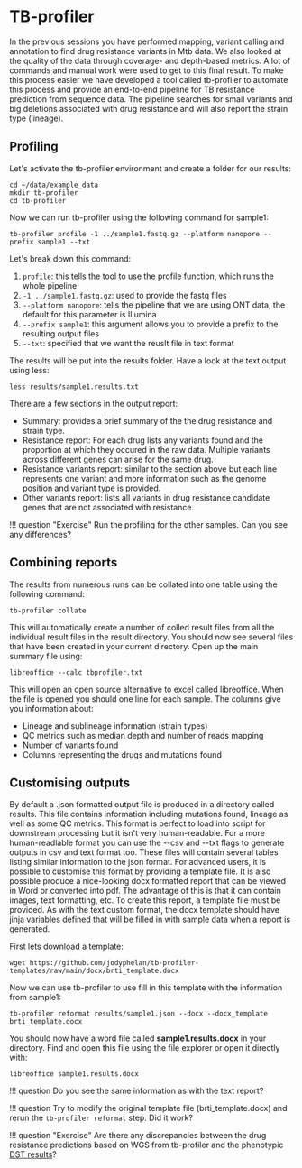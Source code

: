 # TB-profiler

In the previous sessions you have performed mapping, variant calling and annotation to find drug resistance variants in Mtb data. We also looked at the quality of the data through coverage- and depth-based metrics. A lot of commands and manual work were used to get to this final result. To make this process easier we have developed a tool called tb-profiler to automate this process and provide an end-to-end pipeline for TB resistance prediction from sequence data. The pipeline searches for small variants and big deletions associated with drug resistance and will also report the strain type (lineage). 

## Profiling

Let's activate the tb-profiler environment and create a folder for our results:

```
cd ~/data/example_data
mkdir tb-profiler
cd tb-profiler
```

Now we can run tb-profiler using the following command for sample1:

```
tb-profiler profile -1 ../sample1.fastq.gz --platform nanopore --prefix sample1 --txt
```

Let's break down this command:

1. `profile`: this tells the tool to use the profile function, which runs the whole pipeline 
2. `-1 ../sample1.fastq.gz`: used to provide the fastq files
3. `--platform nanopore`: tells the pipeline that we are using ONT data, the default for this parameter is Illumina
4. `--prefix sample1`: this argument allows you to provide a prefix to the resulting output files
5. `--txt`: specified that we want the reuslt file in text format

The results will be put into the results folder. Have a look at the text output using less:

```
less results/sample1.results.txt
```

There are a few sections in the output report:

* Summary: provides a brief summary of the the drug resistance and strain type.
* Resistance report: For each drug lists any variants found and the proportion at which they occured in the raw data. Multiple variants across different genes can arise for the same drug.
* Resistance variants report: similar to the section above but each line represents one variant and more information such as the genome position and variant type is provided.
* Other variants report: lists all variants in drug resistance candidate genes that are not associated with resistance.

!!! question "Exercise"
    Run the profiling for the other samples. Can you see any differences?

## Combining reports

The results from numerous runs can be collated into one table using the following command:

```
tb-profiler collate
```

This will automatically create a number of colled result files from all the individual result files in the result directory. You should now see several files that have been created in your current directory. Open up the main summary file using:

```
libreoffice --calc tbprofiler.txt
```

This will open an open source alternative to excel called libreoffice. When the file is opened you should one line for each sample. The columns give you information about:

* Lineage and sublineage information (strain types)
* QC metrics such as median depth and number of reads mapping
* Number of variants found
* Columns representing the drugs and mutations found

## Customising outputs

By default a .json formatted output file is produced in a directory called results. This file contains information including mutations found, lineage as well as some QC metrics. This format is perfect to load into script for downstream processing but it isn't very human-readable. For a more human-readlable format you can use the --csv and --txt flags to generate outputs in csv and text format too. These files will contain several tables listing similar information to the json format. For advanced users, it is possible to customise this format by providing a template file. It is also possible produce a nice-looking docx formatted report that can be viewed in Word or converted into pdf. The advantage of this is that it can contain images, text formatting, etc. To create this report, a template file must be provided. As with the text custom format, the docx template should have jinja variables defined that will be filled in with sample data when a report is generated. 

First lets download a template:

```
wget https://github.com/jodyphelan/tb-profiler-templates/raw/main/docx/brti_template.docx
```

Now we can use tb-profiler to use fill in this template with the information from sample1:

```
tb-profiler reformat results/sample1.json --docx --docx_template brti_template.docx
```

You should now have a word file called **sample1.results.docx** in your directory. Find and open this file  using the file explorer or open it directly with:

```
libreoffice sample1.results.docx
```

!!! question
    Do you see the same information as with the text report?

!!! question
    Try to modify the original template file (brti_template.docx) and rerun the `tb-profiler reformat` step. Did it work?

!!! question "Exercise"
    Are there any discrepancies between the drug resistance predictions based on WGS from tb-profiler and the phenotypic [DST results](/bioinformatics/data)?

